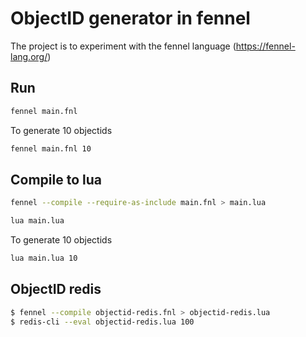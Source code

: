 # ObjectID generator in fennel

The project is to experiment with the fennel language (https://fennel-lang.org/)

## Run

```sh
fennel main.fnl
```

To generate 10 objectids
```sh
fennel main.fnl 10
```

## Compile to lua
```sh
fennel --compile --require-as-include main.fnl > main.lua
```

```sh
lua main.lua
```

To generate 10 objectids
```sh
lua main.lua 10
```


## ObjectID redis

```sh
$ fennel --compile objectid-redis.fnl > objectid-redis.lua
$ redis-cli --eval objectid-redis.lua 100
```

